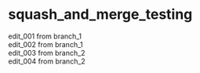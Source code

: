 # squash_and_merge_testing

edit_001 from branch_1  
edit_002 from branch_1  
edit_003 from branch_2  
edit_004 from branch_2  

